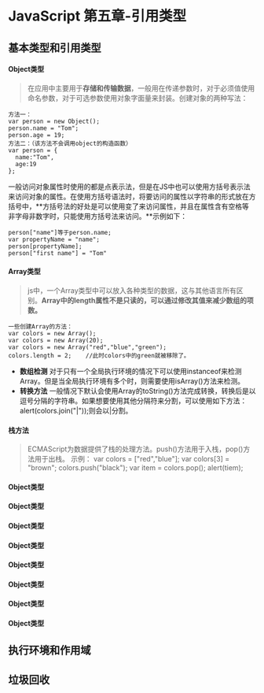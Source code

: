 # JavaScript 第五章-引用类型 #
## 基本类型和引用类型 ##
#### Object类型 ####
> 在应用中主要用于**存储和传输数据**，一般用在传递参数时，对于必须值使用命名参数，对于可选参数使用对象字面量来封装。创建对象的两种写法：
```
方法一：
var person = new Object();
person.name = "Tom";
person.age = 19;
方法二：（该方法不会调用object的构造函数）
var person = {
  name:"Tom",
  age:19
};
```
一般访问对象属性时使用的都是点表示法，但是在JS中也可以使用方括号表示法来访问对象的属性。在使用方括号语法时，将要访问的属性以字符串的形式放在方括号中，**方括号法的好处是可以使用变了来访问属性，并且在属性含有空格等非字母非数字时，只能使用方括号法来访问。**示例如下：  
```
person["name"]等于person.name;
var propertyName = "name";
person[propertyName];
person["first name"] = "Tom"
```

#### Array类型 ####
> js中，一个Array类型中可以放入各种类型的数据，这与其他语言所有区别。**Array中的length属性不是只读的，可以通过修改其值来减少数组的项数。**
```
一些创建Array的方法：
var colors = new Array();
var colors = new Array(20);
var colors = new Array("red","blue","green");
colors.length = 2;    //此时colors中的green就被移除了。
```
* **数组检测**
      对于只有一个全局执行环境的情况下可以使用instanceof来检测Array。但是当全局执行环境有多个时，则需要使用isArray()方法来检测。
* **转换方法**
      一般情况下默认会使用Array的toString()方法完成转换，转换后是以逗号分隔的字符串。如果想要使用其他分隔符来分割，可以使用如下方法：
      alert(colors.join("|"));则会以|分割。

#### 栈方法 ####
> ECMAScript为数据提供了栈的处理方法。push()方法用于入栈，pop()方法用于出栈。
示例：
  var colors = ["red","blue"];
  var colors[3] = "brown";
  colors.push("black");
  var item = colors.pop();
  alert(tiem);
#### Object类型 ####
#### Object类型 ####
#### Object类型 ####
#### Object类型 ####
#### Object类型 ####
#### Object类型 ####
#### Object类型 ####
#### Object类型 ####

## 执行环境和作用域 ##
## 垃圾回收 ##
